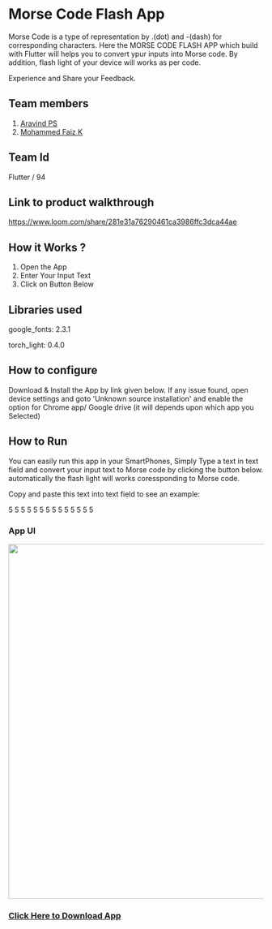 # Morse Code Flash App
Morse Code is a type of representation by .(dot) and -(dash) for corresponding characters. Here the MORSE CODE FLASH APP which build with Flutter will helps you to convert ypur inputs into Morse code.
By addition, flash light of your device will works as per code.

Experience and Share your Feedback.
## Team members
1. [Aravind PS](https://github.com/Arvi2k)
2. [Mohammed Faiz K](https://github.com/Faiz-wdr)

## Team Id
Flutter / 94

## Link to product walkthrough
<https://www.loom.com/share/281e31a76290461ca3986ffc3dca44ae>

## How it Works ?
1. Open the App
2. Enter Your Input Text
3. Click on Button Below

## Libraries used
google_fonts: 2.3.1

torch_light: 0.4.0

## How to configure
Download & Install the App by link given below.
If any issue found, open device settings and goto 'Unknown source installation' and enable the option for Chrome app/ Google drive (it will depends upon which app you Selected)

## How to Run
You can easily run this app in your SmartPhones, Simply Type a text in text field and convert your input text to Morse code by clicking the button below.
automatically the flash light will works coressponding to Morse code.

Copy and paste this text into text field to see an example:

5 5 5 5 5 5 5 5 5 5 5 5 5 5



### App UI
<img src="https://user-images.githubusercontent.com/66381995/156498731-85dbaa42-a211-497c-b478-75428fa45400.png"
 width= "700" height = "700" />

### [Click Here to Download App](https://bit.ly/3pxBuZT)
